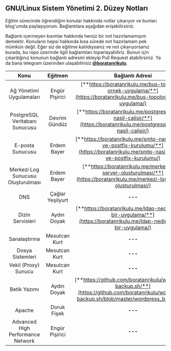 ## GNU/Linux Sistem Yönetimi 2. Düzey Notları

Eğitim sürecinde öğrendiğim konular hakkında notlar çıkarıyor ve bunları blog'umda paylaşıyorum. Bağlantılara aşağıdan erişebilirsiniz.

Bağlantı içermeyen kısımlar hakkında henüz bir not hazırlamamışım demektir. Konuların hepsi hakkında kısa sürede not hazırlamam pek mümkün değil. Eğer siz de eğitime katıldıysanız ve not çıkarıyorsanız burada, bu repo üzerinde ilgili bağlantıları toparlayabiliriz. Bunun için çıkardığınız konunun bağlantı adresini ekleyip Pull Request atabilirsiniz. Ya da bana telegram üzerinden ulaşabilirisiz [**@boratanrikulu**](https://t.me/boratanrikulu).

| Konu | Eğitmen | Bağlantı Adresi |
|:----:|:-------:|:---------------:|
| Ağ Yönetimi Uygulamaları | Engür Pişirici | [**https://boratanrikulu.me/bus-topology-ornek-uygulama/**](https://boratanrikulu.me/bus-topology-ornek-uygulama/) |
| PostgreSQL Veritabanı Sunucusu | Devrim Gündüz | [**https://boratanrikulu.me/postgresql-nedir-nasil-calisir/**](https://boratanrikulu.me/postgresql-nedir-nasil-calisir/) |
| E-posta Sunucusu | Erdem Bayer | [**https://boratanrikulu.me/smtp-nasil-calisir-ve-postfix-kurulumu/**](https://boratanrikulu.me/smtp-nasil-calisir-ve-postfix-kurulumu/) |
| Merkezi Log Sunucusu Oluşturulması | Erdem Bayer | [**https://boratanrikulu.me/merkezi-log-server-olusturulmasi/**](https://boratanrikulu.me/merkezi-log-server-olusturulmasi/) |
| DNS | Çağlar Yeşilyurt | **---** |
| Dizin Servisleri | Aydın Doyak | [**https://boratanrikulu.me/ldap-nedir-ornek-bir-uygulama/**](https://boratanrikulu.me/ldap-nedir-ornek-bir-uygulama/) |
| Sanalaştırma | Mesutcan Kurt | **---** |
| Dosya Sistemleri | Mesutcan Kurt | **---** |
| Vekil (Proxy) Sunucu | Mesutcan Kurt | **---** |
| Betik Yazımı | Aydın Doyak | [**https://github.com/boratanrikulu/wordpress-backup.sh/**](https://github.com/boratanrikulu/wordpress-backup.sh/blob/master/wordpress_backup.sh) |
| Apache | Doruk Fişek | **---** |
| Advanced High Performance Network | Engür Pişirici | **---** |